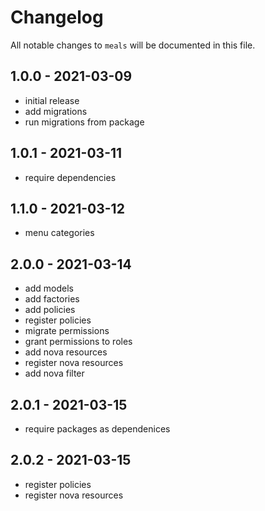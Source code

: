 # Changelog

All notable changes to `meals` will be documented in this file.

## 1.0.0 - 2021-03-09

- initial release
- add migrations
- run migrations from package

## 1.0.1 - 2021-03-11

- require dependencies

## 1.1.0 - 2021-03-12

- menu categories

## 2.0.0 - 2021-03-14

- add models
- add factories
- add policies
- register policies
- migrate permissions
- grant permissions to roles
- add nova resources
- register nova resources
- add nova filter

## 2.0.1 - 2021-03-15

- require packages as dependenices

## 2.0.2 - 2021-03-15

- register policies
- register nova resources
